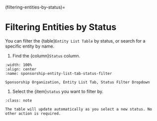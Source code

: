 

(filtering-entities-by-status)=
# Filtering Entities by Status

You can filter the {table}`Entity List Table` by status, or search for a specific entity by name.

1. Find the {column}`Status` column.

```{lazyfigure} ../../../../../../_static/solo_app/Universal/view-sponsorship-organization/entity-list-tab/sponsorship-entity-list-tab-status-filter.webp
:width: 100%
:align: center
:name: sponsorship-entity-list-tab-status-filter

Sponsorship Organization, Entity List Tab, Status Filter Dropdown
```

1. Select the {item}`status` you want to filter by.

```{admonition} Note
:class: note

The table will update automatically as you select a new status. No other action is required.
```
